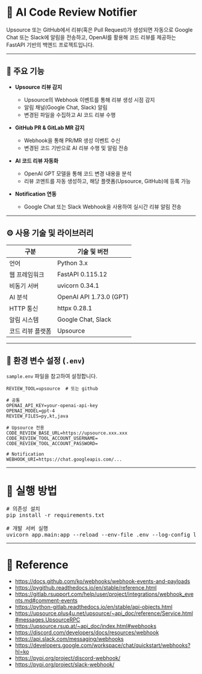 # 🤖 AI Code Review Notifier

Upsource 또는 GitHub에서 리뷰(혹은 Pull Request)가 생성되면 자동으로 Google Chat 또는 Slack에 알림을 전송하고, OpenAI를 활용해 코드 리뷰를 제공하는 FastAPI 기반의 백엔드 프로젝트입니다.

---

## 📌 주요 기능

- **Upsource 리뷰 감지**
  - Upsource의 Webhook 이벤트를 통해 리뷰 생성 시점 감지
  - 알림 채널(Google Chat, Slack) 알림
  - 변경된 파일을 수집하고 AI 코드 리뷰 수행

- **GitHub PR & GitLab MR 감지**
  - Webhook을 통해 PR/MR 생성 이벤트 수신
  - 변경된 코드 기반으로 AI 리뷰 수행 및 알림 전송

- **AI 코드 리뷰 자동화**
  - OpenAI GPT 모델을 통해 코드 변경 내용을 분석
  - 리뷰 코멘트를 자동 생성하고, 해당 플랫폼(Upsource, GitHub)에 등록 가능

- **Notification 연동**
  - Google Chat 또는 Slack Webhook을 사용하여 실시간 리뷰 알림 전송

---

## ⚙️ 사용 기술 및 라이브러리

| 구분         | 기술 및 버전           |
|--------------|------------------------|
| 언어         | Python 3.x             |
| 웹 프레임워크 | FastAPI 0.115.12       |
| 비동기 서버  | uvicorn 0.34.1 |
| AI 분석      | OpenAI API 1.73.0 (GPT) |
| HTTP 통신    | httpx 0.28.1           |
| 알림 시스템  | Google Chat, Slack     |
| 코드 리뷰 플랫폼 | Upsource  |

---

## 🔧 환경 변수 설정 (`.env`)

`sample.env` 파일을 참고하여 설정합니다.

```env
REVIEW_TOOL=upsource  # 또는 github

# 공통
OPENAI_API_KEY=your-openai-api-key
OPENAI_MODEL=gpt-4
REVIEW_FILES=py,kt,java

# Upsource 전용
CODE_REVIEW_BASE_URL=https://upsource.xxx.xxx
CODE_REVIEW_TOOL_ACCOUNT_USERNAME=
CODE_REVIEW_TOOL_ACCOUNT_PASSWORD=

# Notification
WEBHOOK_URI=https://chat.googleapis.com/...
````

---

# 🚀 실행 방법
<pre>
# 의존성 설치
pip install -r requirements.txt

# 개발 서버 실행
uvicorn app.main:app --reload --env-file .env --log-config logging.conf
</pre>


---

# 📑 Reference
- https://docs.github.com/ko/webhooks/webhook-events-and-payloads
- https://pygithub.readthedocs.io/en/stable/reference.html
- https://gitlab.rsupport.com/help/user/project/integrations/webhook_events.md#comment-events
- https://python-gitlab.readthedocs.io/en/stable/api-objects.html
- https://upsource.plus4u.net/upsource/~api_doc/reference/Service.html#messages.UpsourceRPC
- https://upsource.rsup.at/~api_doc/index.html#webhooks
- https://discord.com/developers/docs/resources/webhook
- https://api.slack.com/messaging/webhooks
- https://developers.google.com/workspace/chat/quickstart/webhooks?hl=ko
- https://pypi.org/project/discord-webhook/
- https://pypi.org/project/slack-webhook/